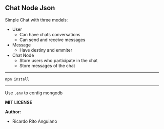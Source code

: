 ## Chat Node Json

Simple Chat with three models:

- User
    - Can have chats conversations
    - Can send and receive messages
- Message
    - Have destiny and emmiter
- Chat Node
    - Store users who participate in the chat
    - Store messages of the chat

___
``` npm install ```
___

Use `.env` to config mongodb

**MIT LICENSE**

**Author:**
- Ricardo Rito Anguiano



